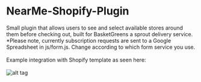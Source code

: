 # NearMe-Shopify-Plugin
Small plugin that allows users to see and select available stores around them before checking out, built for BasketGreens a sprout delivery service. <br/>
*Please note, currently subscription requests are sent to a Google Spreadsheet in js/form.js. Change according to which form service you use.<br/><br/>
Example integration with Shopify template as seen here:
<br/>
<br/>
![alt tag](http://www.studio2394.com/portfolio/ProductPage-BasketGreens.jpg "Shopify Map Plugin")
